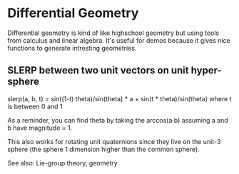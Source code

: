 # Differential Geometry
Differential geometry is kind of like highschool geometry but using tools from
calculus and linear algebra. It's useful for demos because it gives nice
functions to generate intresting geometries.

## SLERP between two unit vectors on unit hyper-sphere
slerp(a, b, t) = sin((1-t) theta)/sin(theta) * a + sin(t * theta)/sin(theta)
where t is between 0 and 1

As a reminder, you can find theta by taking the arccos(a·b) assuming a and b
have magnitude = 1.

This also works for rotating unit quaternions since they live on the unit-3
sphere (the sphere 1 dimension higher than the common sphere).

See also: Lie-group theory, geometry